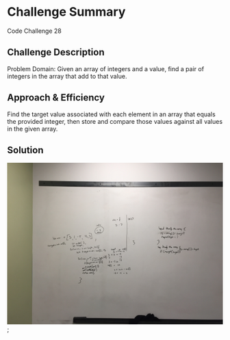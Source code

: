 # Challenge Summary
Code Challenge 28

## Challenge Description
Problem Domain: Given an array of integers and a value, find a pair of integers in the array that add to that value.

## Approach & Efficiency
Find the target value associated with each element in an array that equals the provided integer, then store and compare those values against all values in the given array. 

## Solution
![CC28-Whiteboard-photo](./assets/CC28-v2.JPG);